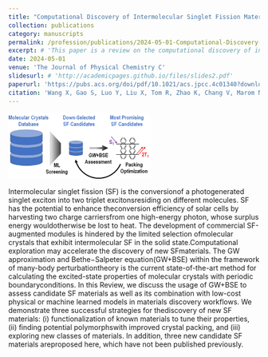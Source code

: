 ```yaml
---
title: "Computational Discovery of Intermolecular Singlet Fission Materials Using Many-Body Perturbation Theory"
collection: publications
category: manuscripts
permalink: /profession/publications/2024-05-01-Computational-Discovery-of-Intermolecular-Singlet-Fission-Materials-Using-Many-Body-Perturbation-Theory
excerpt: # 'This paper is a review on the computational discovery of intermolecular singlet fission materials using many-body perturbation theory.'
date: 2024-05-01
venue: 'The Journal of Physical Chemistry C'
slidesurl: # 'http://academicpages.github.io/files/slides2.pdf'
paperurl: 'https://pubs.acs.org/doi/pdf/10.1021/acs.jpcc.4c01340?download=true'
citation: 'Wang X, Gao S, Luo Y, Liu X, Tom R, Zhao K, Chang V, Marom N. Computational Discovery of Intermolecular Singlet Fission Materials Using Many-Body Perturbation Theory. The Journal of Physical Chemistry C. 2024 May 1;128(19):7841-64.'
---
```


<img src="/images/SFReviewACS24.gif" alt="SF Review" style="height: 100pt;">

Intermolecular singlet fission (SF) is the conversionof a photogenerated singlet exciton into two triplet excitonsresiding on different molecules. SF has the potential to enhance theconversion efficiency of solar cells by harvesting two charge carriersfrom one high-energy photon, whose surplus energy wouldotherwise be lost to heat. The development of commercial SF-augmented modules is hindered by the limited selection ofmolecular crystals that exhibit intermolecular SF in the solid state.Computational exploration may accelerate the discovery of new SFmaterials. The GW approximation and Bethe−Salpeter equation(GW+BSE) within the framework of many-body perturbationtheory is the current state-of-the-art method for calculating the excited-state properties of molecular crystals with periodic boundaryconditions. In this Review, we discuss the usage of GW+BSE to assess candidate SF materials as well as its combination with low-cost physical or machine learned models in materials discovery workflows. We demonstrate three successful strategies for thediscovery of new SF materials: (i) functionalization of known materials to tune their properties, (ii) finding potential polymorphswith improved crystal packing, and (iii) exploring new classes of materials. In addition, three new candidate SF materials areproposed here, which have not been published previously.